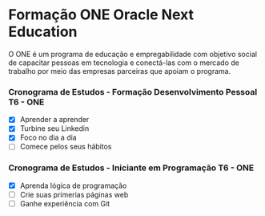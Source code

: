 # Formação ONE Oracle Next Education
O ONE é um programa de educação e empregabilidade com objetivo social de capacitar pessoas em tecnologia e conectá-las com o mercado de trabalho por meio das empresas parceiras que apoiam o programa.

### Cronograma de Estudos - Formação Desenvolvimento Pessoal T6 - ONE
- [x] Aprender a aprender
- [x] Turbine seu Linkedin
- [x] Foco no dia a dia
- [ ] Comece pelos seus hábitos

### Cronograma de Estudos - Iniciante em Programação T6 - ONE
- [x] Aprenda lógica de programação
- [ ] Crie suas primerias páginas web
- [ ] Ganhe experiência com Git
